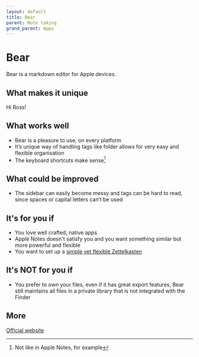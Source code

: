 ```yaml
---
layout: default
title: Bear
parent: Note taking
grand_parent: Apps
---
```


# Bear

Bear is a markdown editor for Apple devices.

## What makes it unique

Hi Ross!

## What works well

- Bear is a pleasure to use, on every platform
- It’s unique way of handling tags like folder allows for very easy and flexible organisation
- The keyboard shortcuts make sense[^key]

[^key]: Not like in Apple Notes, for example

## What could be improved

- The sidebar can easily become messy and tags can be hard to read, since spaces or capital letters can’t be used

## It's for you if

- You love well crafted, native apps
- Apple Notes doesn't satisfy you and you want something similar but more powerful and flexible
- You want to set up a [simple yet flexible Zettelkasten](https://mindfulteacher.substack.com/p/why-bear-is-my-zettelkasten)

## It's NOT for you if

- You prefer to *own* your files, even if it has great export features, Bear still maintains all files in a private library that is not integrated with the Finder 

## More

[Official website](https://bear.app)